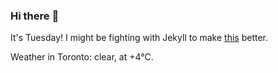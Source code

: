 ### Hi there :wave:

It's Tuesday! I might be fighting with Jekyll to make [this](https://swissclubto.github.io) better.

Weather in Toronto: clear, at +4°C.
